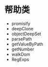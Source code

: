 # 帮助类

- promisify
- deepClone
- objectDeepSet
- parsePath
- getValueByPath
- getNumber
- walkDom
- RegExps
